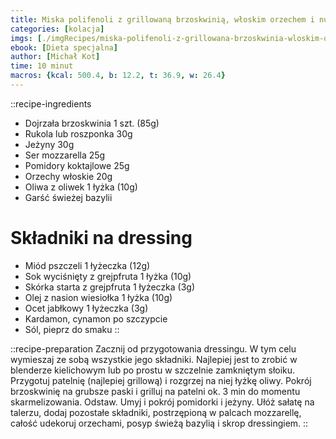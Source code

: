 ```yaml
---
title: Miska polifenoli z grillowaną brzoskwinią, włoskim orzechem i nutką bazylii
categories: [kolacja]
imgs: [./imgRecipes/miska-polifenoli-z-grillowana-brzoskwinia-wloskim-orzechem-i-nutka-bazylii-1.jpg]
ebook: [Dieta specjalna]
author: [Michał Kot]
time: 10 minut
macros: {kcal: 500.4, b: 12.2, t: 36.9, w: 26.4}
---
```


::recipe-ingredients
- Dojrzała brzoskwinia 1 szt. (85g)
- Rukola lub roszponka 30g
- Jeżyny 30g
- Ser mozzarella 25g
- Pomidory koktajlowe 25g
- Orzechy włoskie 20g
- Oliwa z oliwek 1 łyżka (10g)
- Garść świeżej bazylii

# Składniki na dressing
- Miód pszczeli 1 łyżeczka (12g)
- Sok wyciśnięty z grejpfruta 1 łyżka (10g)
- Skórka starta z grejpfruta 1 łyżeczka (3g)
- Olej z nasion wiesiołka 1 łyżka (10g)
- Ocet jabłkowy 1 łyżeczka (3g)
- Kardamon, cynamon po szczypcie
- Sól, pieprz do smaku
::

::recipe-preparation
Zacznij od przygotowania dressingu. W tym celu wymieszaj ze sobą wszystkie jego składniki. Najlepiej jest to zrobić w blenderze kielichowym lub po prostu w szczelnie zamkniętym słoiku. Przygotuj patelnię (najlepiej grillową) i rozgrzej na niej łyżkę oliwy. Pokrój brzoskwinię na grubsze paski i grilluj na patelni ok. 3 min do momentu skarmelizowania. Odstaw. Umyj i pokrój pomidorki i jeżyny. Ułóż sałatę na talerzu, dodaj pozostałe składniki, postrzępioną w palcach mozzarellę, całość udekoruj orzechami, posyp świeżą bazylią i skrop dressingiem.
::